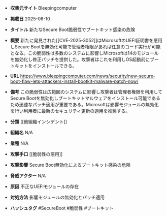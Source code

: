 - **収集元サイト**
Bleepingcomputer

- **掲載日**
2025-06-10

- **タイトル**
新たなSecure Boot脆弱性でブートキット感染の危険

- **概要**
新たに発見された[[CVE-2025-3052]]はMicrosoftのUEFI証明書を悪用しSecure Bootを無効化可能で管理者権限があれば任意のコード実行が可能となる。この脆弱性は多数のシステムに影響しMicrosoftは14のモジュールを無効化し修正パッチを提供した。攻撃者はこれを利用しOS起動前にブートキットをインストールできる。

- **URL**
https://www.bleepingcomputer.com/news/security/new-secure-boot-flaw-lets-attackers-install-bootkit-malware-patch-now/

- **備考**
この脆弱性は広範囲のシステムに影響し攻撃者は管理者権限を利用してSecure Bootを無効化しブートキットマルウェアをインストール可能であるため迅速なパッチ適用が重要である。Microsoftは影響モジュールの無効化を行い利用者に最新のセキュリティ更新の適用を推奨する。

- **分類**
[[他組織インシデント]]

- **組織名**
N/A

- **業種**
N/A

- **攻撃手口**
[[脆弱性の悪用]]

- **攻撃影響**
Secure Boot無効化によるブートキット感染の危険

- **脅威アクター**
N/A

- **原因**
不正なUEFIモジュールの存在

- **対処方法**
影響モジュールの無効化とパッチ適用

- **ハッシュタグ**
#SecureBoot #脆弱性 #ブートキット
